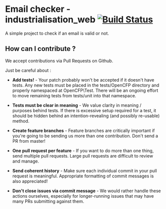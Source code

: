 # Email checker - industrialisation_web [![Build Status](https://travis-ci.org/haas36u/industrialisation_web.svg?branch=master)](https://travis-ci.org/haas36u/industrialisation_web)

A simple project to check if an email is valid or not.

## How can I contribute ?

We accept contributions via Pull Requests on Github.

Just be careful about : 

- **Add tests!** - Your patch probably won't be accepted if it doesn't have tests. Any new tests must be placed in the tests/OpenCFP directory and properly namespaced at OpenCFP\Test. There will be an ongoing effort to move remaining tests from tests/unit into that namespace.

- **Tests must be clear in meaning** - We value clarity in meaning / purposes behind tests. If there is excessive setup required for a test, it should be hidden behind an intention-revealing (and possibly re-usable) method.

- **Create feature branches** - Feature branches are critically important if you're going to be sending us more than one contribution. Don't send a PR from master!

- **One pull request per feature** - If you want to do more than one thing, send multiple pull requests. Large pull requests are difficult to review and manage.

- **Send coherent history** - Make sure each individual commit in your pull request is meaningful. Appropriate formatting of commit messages is also appreciated!

- **Don't close issues via commit message** - We would rather handle these actions ourselves, especially for longer-running issues that may have many PRs submitting against them.
